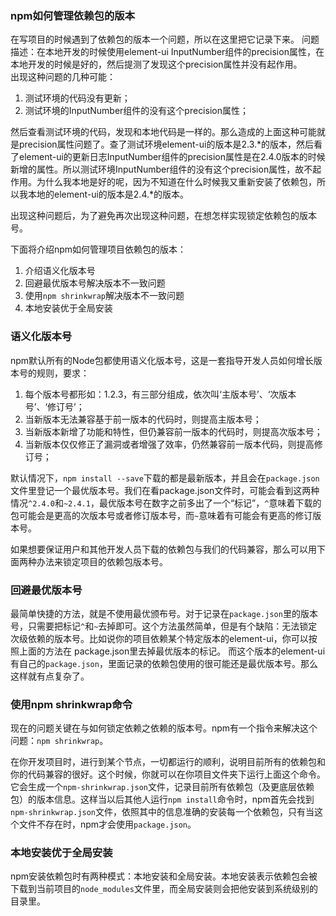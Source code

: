 ### npm如何管理依赖包的版本

在写项目的时候遇到了依赖包的版本一个问题，所以在这里把它记录下来。
  问题描述：在本地开发的时候使用element-ui InputNumber组件的precision属性，在本地开发的时候是好的，然后提测了发现这个precision属性并没有起作用。  
  出现这种问题的几种可能：
  1. 测试环境的代码没有更新；
  2. 测试环境的InputNumber组件的没有这个precision属性；  

  然后查看测试环境的代码，发现和本地代码是一样的。那么造成的上面这种可能就是precision属性问题了。查了测试环境element-ui的版本是2.3.*的版本，然后看了element-ui的更新日志InputNumber组件的precision属性是在2.4.0版本的时候新增的属性。所以测试环境InputNumber组件的没有这个precision属性，故不起作用。为什么我本地是好的呢，因为不知道在什么时候我又重新安装了依赖包，所以我本地的element-ui的版本是2.4.*的版本。

出现这种问题后，为了避免再次出现这种问题，在想怎样实现锁定依赖包的版本号。

下面将介绍npm如何管理项目依赖包的版本：
  1. 介绍语义化版本号
  2. 回避最优版本号解决版本不一致问题
  3. 使用`npm shrinkwrap`解决版本不一致问题
  4. 本地安装优于全局安装

### 语义化版本号
npm默认所有的Node包都使用语义化版本号，这是一套指导开发人员如何增长版本号的规则，要求：
1. 每个版本号都形如：1.2.3，有三部分组成，依次叫‘主版本号’、‘次版本号’、‘修订号’；
2. 当新版本无法兼容基于前一版本的代码时，则提高主版本号；
3. 当新版本新增了功能和特性，但仍兼容前一版本的代码时，则提高次版本号；
4. 当新版本仅仅修正了漏洞或者增强了效率，仍然兼容前一版本代码，则提高修订号；

默认情况下，`npm install --save`下载的都是最新版本，并且会在`package.json`文件里登记一个最优版本号。我们在看package.json文件时，可能会看到这两种情况`^2.4.0`和`~2.4.1`，最优版本号在数字之前多出了一个“标记”，`^`意味着下载的包可能会是更高的次版本号或者修订版本号，而`~`意味着有可能会有更高的修订版本号。

如果想要保证用户和其他开发人员下载的依赖包与我们的代码兼容，那么可以用下面两种办法来锁定项目的依赖包版本号。

### 回避最优版本号
最简单快捷的方法，就是不使用最优颁布号。对于记录在`package.json`里的版本号，只需要把标记`^`和`~`去掉即可。这个方法虽然简单，但是有个缺陷：无法锁定次级依赖的版本号。比如说你的项目依赖某个特定版本的element-ui，你可以按照上面的方法在
package.json里去掉最优版本的标记。
而这个版本的element-ui有自己的`package.json`，里面记录的依赖包使用的很可能还是最优版本号。那么这样就有点复杂了。
### 使用npm shrinkwrap命令
现在的问题关键在与如何锁定依赖之依赖的版本号。npm有一个指令来解决这个问题：`npm shrinkwrap`。

在你开发项目时，进行到某个节点，一切都运行的顺利，说明目前所有的依赖包和你的代码兼容的很好。这个时候，你就可以在你项目文件夹下运行上面这个命令。它会生成一个`npm-shrinkwrap.json`文件，记录目前所有依赖包（及更底层依赖包）的版本信息。这样当以后其他人运行`npm install`命令时，npm首先会找到`npm-shrinkwrap.json`文件，依照其中的信息准确的安装每一个依赖包，只有当这个文件不存在时，npm才会使用`package.json`。


### 本地安装优于全局安装
npm安装依赖包时有两种模式：本地安装和全局安装。本地安装表示依赖包会被下载到当前项目的`node_modules`文件里，而全局安装则会把他安装到系统级别的目录里。